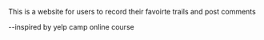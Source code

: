 This is a website for users to record their favoirte trails and post comments

--inspired by yelp camp online course
